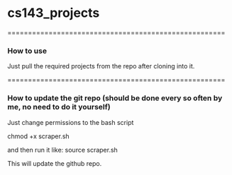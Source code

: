 # cs143_projects

=====================================================

### How to use

Just pull the required projects from the repo after cloning into it.

=====================================================

### How to update the git repo (should be done every so often by me, no need to do it yourself)

Just change permissions to the bash script

chmod +x scraper.sh

and then run it like: source scraper.sh

This will update the github repo. 

